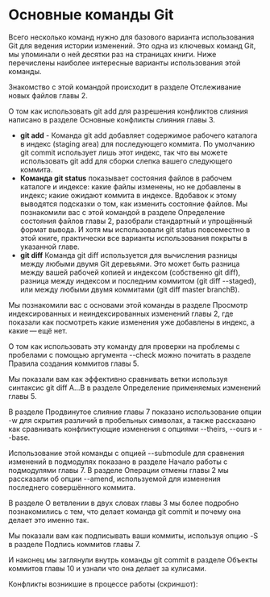 # Основные команды Git 
Всего несколько команд нужно для базового варианта использования Git для ведения истории изменений.
Это одна из ключевых команд Git, мы упоминали о ней десятки раз на страницах книги. Ниже перечислены наиболее интересные варианты использования этой команды.

Знакомство с этой командой происходит в разделе Отслеживание новых файлов главы 2.

О том как использовать git add для разрешения конфликтов слияния написано в разделе Основные конфликты слияния главы 3.
* **git add** - Команда git add добавляет содержимое рабочего каталога в индекс (staging area) для последующего коммита. По умолчанию git commit использует лишь этот индекс, так что вы можете использовать git add для сборки слепка вашего следующего коммита.
* **Команда git status** показывает состояния файлов в рабочем каталоге и индексе: какие файлы изменены, но не добавлены в индекс; какие ожидают коммита в индексе. Вдобавок к этому выводятся подсказки о том, как изменить состояние файлов.
Мы познакомили вас с этой командой в разделе Определение состояния файлов главы 2, разобрали стандартный и упрощённый формат вывода. И хотя мы использовали git status повсеместно в этой книге, практически все варианты использования покрыты в указанной главе.
* **git diff** 
Команда git diff используется для вычисления разницы между любыми двумя Git деревьями. Это может быть разница между вашей рабочей копией и индексом (собственно git diff), разница между индексом и последним коммитом (git diff --staged), или между любыми двумя коммитами (git diff master branchB).

Мы познакомили вас с основами этой команды в разделе Просмотр индексированных и неиндексированных изменений главы 2, где показали как посмотреть какие изменения уже добавлены в индекс, а какие — ещё нет.

О том как использовать эту команду для проверки на проблемы с пробелами с помощью аргумента --check можно почитать в разделе Правила создания коммитов главы 5.

Мы показали вам как эффективно сравнивать ветки используя синтаксис git diff A…​B в разделе Определение применяемых изменений главы 5.

В разделе Продвинутое слияние главы 7 показано использование опции -w для скрытия различий в пробельных символах, а также рассказано как сравнивать конфликтующие изменения с опциями --theirs, --ours и --base.

Использование этой команды с опцией --submodule для сравнения изменений в подмодулях показано в разделе Начало работы с подмодулями главы 7.
В разделе Операции отмены главы 2 мы рассказали об опции --amend, используемой для изменения последнего совершённого коммита.

В разделе О ветвлении в двух словах главы 3 мы более подробно познакомились с тем, что делает команда git commit и почему она делает это именно так.

Мы показали вам как подписывать ваши коммиты, используя опцию -S в разделе Подпись коммитов главы 7.

И наконец мы заглянули внутрь команды git commit в разделе Объекты коммитов главы 10 и узнали что она делает за кулисами.

Конфликты возникшие в процессе работы (скриншот):


